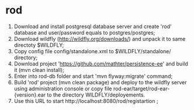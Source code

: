 # rod
1. Download and install postgresql database server and create 'rod' database and user/password equals to postgres/postgres;
2. Download wildfly (http://wildfly.org/downloads/) and unpack it to same directoty $WILDFLY;
3. Copy config file config/standalone.xml to $WILDFLY/standalone/ directory;
4. Download project 'https://github.com/mathter/persistence-ee' and build it (mvn clean install);
5. Enter into rod-db folder and start 'mvn flyway:migrate' command;
6. Build 'rod' project (mvn clean package) and deploy to the wildfly server using administration console or copy file rod-ear/target/rod-ear-{version}.ear to the directory WILDFLY/deployements.
7. Use this URL to start http://localhost:8080/rod/registartion ;
